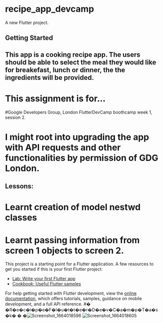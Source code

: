# recipe_app_devcamp

A new Flutter project.

## Getting Started

## This app is a cooking recipe app. The users should be able to select the meal they would like for breakefast, lunch or dinner, the the ingredients will be provided.

# This assignment is for...

#Google Developers Group, London FlutterDevCamp boothcamp week 1, session 2.

# I might root into upgrading the app with API requests and other functionalities by permission of GDG London.
## Lessons: 
# Learnt creation of model nestwd classes
# Learnt passing information from screen 1 objects to screen 2. 

This project is a starting point for a Flutter application.
A few resources to get you started if this is your first Flutter project:

- [Lab: Write your first Flutter app](https://docs.flutter.dev/get-started/codelab)
- [Cookbook: Useful Flutter samples](https://docs.flutter.dev/cookbook)

For help getting started with Flutter development, view the
[online documentation](https://docs.flutter.dev/), which offers tutorials,
samples, guidance on mobile development, and a full API reference.
#� �R�e�c�i�p�e�F�l�u�t�t�e�r�D�e�v�C�a�m�p�T�a�s�k�
�
�![Screenshot_1664018596](https://user-images.githubusercontent.com/64620590/192096525-8ab53b9f-52cd-474b-a51d-306cc1070cb0.png)
![Screenshot_1664018605](https://user-images.githubusercontent.com/64620590/192096535-102fcc2a-c3cc-4a07-b245-4a9d0e1897fd.png)
